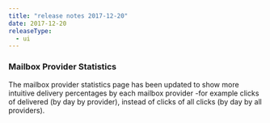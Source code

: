 ```yaml
---
title: "release notes 2017-12-20"
date: 2017-12-20
releaseType:
  - ui
---
```


###	Mailbox Provider Statistics

The mailbox provider statistics page has been updated to show more intuitive delivery percentages by each mailbox provider -for example clicks of delivered (by day by provider), instead of clicks of all clicks (by day by all providers).
 